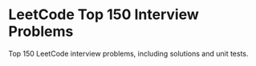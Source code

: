 # LeetCode Top 150 Interview Problems

Top 150 LeetCode interview problems, including solutions and unit tests.